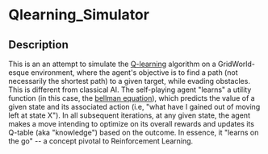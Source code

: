 # Qlearning_Simulator

## Description
This is an an attempt to simulate the [Q-learning](https://en.wikipedia.org/wiki/Q-learning) algorithm on a GridWorld-esque environment, where the agent's objective is to find a path (not necessarily the shortest path) to a given target, while evading obstacles. This is different from classical AI. The self-playing agent "learns" a utility function (in this case, the [bellman equation](https://en.wikipedia.org/wiki/Bellman_equation)), which predicts the value of a given state and its associated action (i.e, "what have I gained out of moving left at state X"). In all subsequent iterations, at any given state, the agent makes a move intending to optimize on its overall rewards and updates its Q-table (aka "knowledge") based on the outcome. In essence, it "learns on the go" -- a concept pivotal to Reinforcement Learning.   
